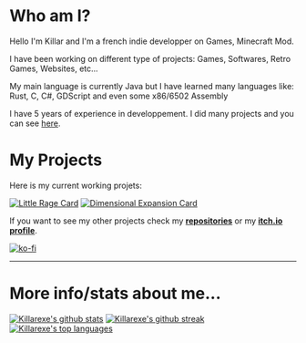 # Who am I?
Hello I'm Killar and I'm a french indie developper on Games, Minecraft Mod.

I have been working on different type of projects: Games, Softwares, Retro Games, Websites, etc...

My main language is currently Java but I have learned many languages like: Rust, C, C#, GDScript and even some x86/6502 Assembly

I have 5 years of experience in developpement. I did many projects and you can see [here](https://github.com/Killarexe?tab=repositories).

# My Projects

Here is my current working projets:

[![Little Rage Card](https://github-readme-stats.vercel.app/api/pin/?username=Killarexe&repo=Little-Rage&theme=tokyonight)](https://github.com/Killarexe/Little-Rage) [![Dimensional Expansion Card](https://github-readme-stats.vercel.app/api/pin/?username=Killarexe&repo=Dimensional-Expansion&theme=tokyonight)](https://github.com/Killarexe/Dimensional-Expansion)


If you want to see my other projects check my **[repositories](https://github.com/Killarexe?tab=repositories)** or my **[itch.io profile](https://killarexe.itch.io)**.

[![ko-fi](https://ko-fi.com/img/githubbutton_sm.svg)](https://ko-fi.com/Y8Y5S1I7B)

--------

# More info/stats about me...

[![Killarexe's github stats](https://github-readme-stats.vercel.app/api?username=Killarexe&theme=tokyonight)](https://github.com/Killarexe) [![Killarexe's github streak](https://github-readme-streak-stats.herokuapp.com/?user=Killarexe&theme=tokyonight)](https://github.com/Killarexe)[![Killarexe's top languages](https://github-readme-stats.vercel.app/api/top-langs/?username=Killarexe&theme=tokyonight)](https://github.com/Killarexe)
